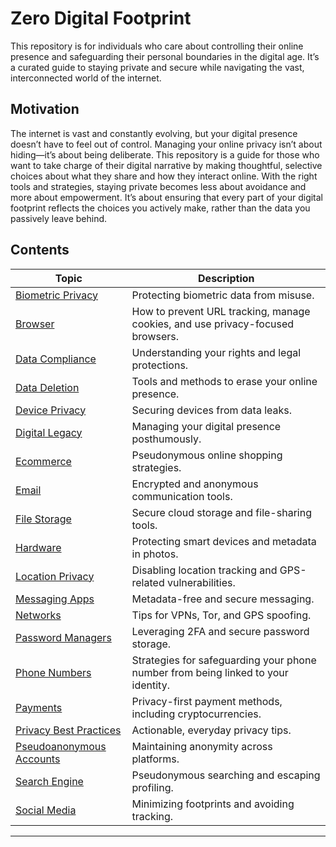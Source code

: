 # Zero Digital Footprint
This repository is for individuals who care about controlling their online presence and safeguarding their personal boundaries in the digital age. It’s a curated guide to staying private and secure while navigating the vast, interconnected world of the internet.

## Motivation
The internet is vast and constantly evolving, but your digital presence doesn’t have to feel out of control. Managing your online privacy isn’t about hiding—it’s about being deliberate. This repository is a guide for those who want to take charge of their digital narrative by making thoughtful, selective choices about what they share and how they interact online.
With the right tools and strategies, staying private becomes less about avoidance and more about empowerment. It’s about ensuring that every part of your digital footprint reflects the choices you actively make, rather than the data you passively leave behind.

## Contents

| **Topic**                       | **Description**                                                                 |
|----------------------------------|---------------------------------------------------------------------------------|
| [Biometric Privacy](docs/Biometric_Privacy.md) | Protecting biometric data from misuse.                                         |
| [Browser](docs/Browser.md)      | How to prevent URL tracking, manage cookies, and use privacy-focused browsers.  |
| [Data Compliance](docs/Data_Compliance.md) | Understanding your rights and legal protections.                              |
| [Data Deletion](docs/Data_Deletion.md) | Tools and methods to erase your online presence.                               |
| [Device Privacy](docs/Device_Privacy.md) | Securing devices from data leaks.                                             |
| [Digital Legacy](docs/Digital_Legacy.md) | Managing your digital presence posthumously.                                  |
| [Ecommerce](docs/Ecommerce.md)  | Pseudonymous online shopping strategies.                                       |
| [Email](docs/Email.md)          | Encrypted and anonymous communication tools.                                   |
| [File Storage](docs/File_Storage.md) | Secure cloud storage and file-sharing tools.                                  |
| [Hardware](docs/Hardware.md)    | Protecting smart devices and metadata in photos.                               |
| [Location Privacy](docs/Location_Privacy.md) | Disabling location tracking and GPS-related vulnerabilities.                  |
| [Messaging Apps](docs/Messaging_Apps.md) | Metadata-free and secure messaging.                                          |
| [Networks](docs/Networks.md)    | Tips for VPNs, Tor, and GPS spoofing.                                          |
| [Password Managers](docs/Password_Managers.md) | Leveraging 2FA and secure password storage.                                   |
| [Phone Numbers](docs/Phone_Numbers.md) | Strategies for safeguarding your phone number from being linked to your identity. |
| [Payments](docs/Payments.md)    | Privacy-first payment methods, including cryptocurrencies.                     |
| [Privacy Best Practices](docs/Privacy_Best_Practices.md) | Actionable, everyday privacy tips.                                           |
| [Pseudoanonymous Accounts](docs/Psuedoanonymous_Accounts.md) | Maintaining anonymity across platforms.                                      |
| [Search Engine](docs/Search_Engine.md) | Pseudonymous searching and escaping profiling.                                |
| [Social Media](docs/Social_Media.md) | Minimizing footprints and avoiding tracking.                                  |

---
